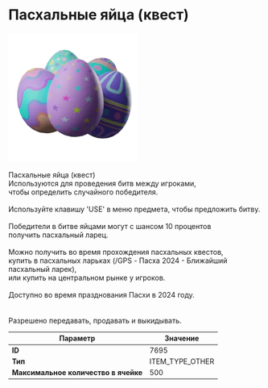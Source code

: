 # Пасхальные яйца (квест)

![Item Image](../img/7695.webp?raw=true)

Пасхальные яйца (квест)<br>Используются для проведения битв между игроками, <br>чтобы определить случайного победителя.<br><br>Используйте клавишу 'USE' в меню предмета, чтобы предложить битву.<br><br>Победители в битве яйцами могут с шансом 10 процентов<br>получить пасхальный ларец.<br><br>Можно получить во время прохождения пасхальных квестов,<br>купить в пасхальных ларьках (/GPS - Пасха 2024 - Ближайший пасхальный ларек),<br>или купить на центральном рынке у игроков.<br><br>Доступно во время празднования Пасхи в 2024 году.<br><br><br>Разрешено передавать, продавать и выкидывать.


| Параметр | Значение |
|----------|----------|
| **ID** | 7695 |
| **Тип** | ITEM_TYPE_OTHER |
| **Максимальное количество в ячейке** | 500 |

